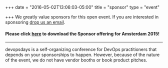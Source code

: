 +++
date = "2016-05-02T13:06:03-05:00"
title = "sponsor"
type = "event"


+++
We greatly value sponsors for this open event. If you are interested in sponsoring [drop us an email](mailto:organizers-amsterdam-2015@devopsdays.org).

<h4>Please click <a href="DoDAmsterdam2015-SponsorDoc-v4.pdf">here</a> to download the Sponsor offering for Amsterdam 2015!</h4>

<hr>

devopsdays is a self-organizing conference for DevOps practitioners that depends on your sponsorships to happen. However, because of the nature of the event, we do not have vendor booths or book product pitches.

